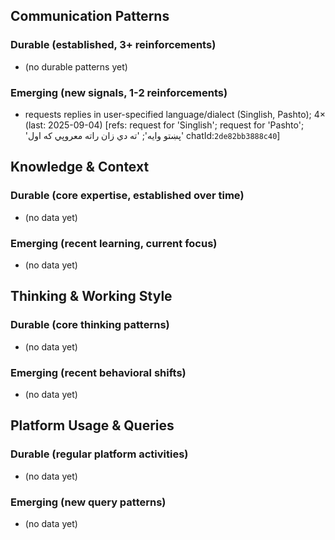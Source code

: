 ## Communication Patterns
### Durable (established, 3+ reinforcements)
- (no durable patterns yet)

### Emerging (new signals, 1-2 reinforcements)
- requests replies in user-specified language/dialect (Singlish, Pashto); 4× (last: 2025-09-04) [refs: request for 'Singlish'; request for 'Pashto'; 'پښتو وایه'; 'ته دي زان راته معروپي که اول' chatId:`2de82bb3888c40`]

## Knowledge & Context
### Durable (core expertise, established over time)
- (no data yet)

### Emerging (recent learning, current focus)
- (no data yet)

## Thinking & Working Style
### Durable (core thinking patterns)
- (no data yet)

### Emerging (recent behavioral shifts)
- (no data yet)

## Platform Usage & Queries
### Durable (regular platform activities)
- (no data yet)

### Emerging (new query patterns)
- (no data yet)